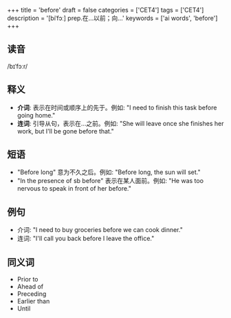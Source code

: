 +++
title = 'before'
draft = false
categories = ['CET4']
tags = ['CET4']
description = '[biˈfɔː] prep.在…以前；向…'
keywords = ['ai words', 'before']
+++

## 读音
/bɪˈfɔːr/

## 释义
- **介词**: 表示在时间或顺序上的先于。例如: "I need to finish this task before going home."
- **连词**: 引导从句，表示在…之前。例如: "She will leave once she finishes her work, but I'll be gone before that."

## 短语
- "Before long" 意为不久之后。例如: "Before long, the sun will set."
- "In the presence of sb before" 表示在某人面前。例如: "He was too nervous to speak in front of her before."

## 例句
- 介词: "I need to buy groceries before we can cook dinner."
- 连词: "I'll call you back before I leave the office."

## 同义词
- Prior to
- Ahead of
- Preceding
- Earlier than
- Until
